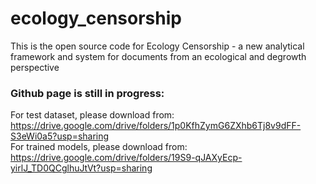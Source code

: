 # ecology_censorship
This is the open source code for Ecology Censorship - a new analytical framework and system for documents from an ecological and degrowth perspective 

### Github page is still in progress:

For test dataset, please download from: https://drive.google.com/drive/folders/1p0KfhZymG6ZXhb6Tj8v9dFF-S3eWi0a5?usp=sharing
<br>
For trained models, please download from: https://drive.google.com/drive/folders/19S9-qJAXyEcp-yirlJ_TD0QCglhuJtVt?usp=sharing
